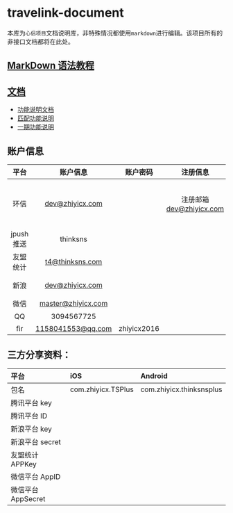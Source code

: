 # travelink-document
本库为`心侣项目`文档说明库，非特殊情况都使用`markdown`进行编辑。该项目所有的非接口文档都将在此处。

## [MarkDown 语法教程](https://github.com/Jungle68/README)

## [文档](document)

- [功能说明文档](document/markdown/function-introduction.md)
- [匹配功能说明](document/markdown/function-match.md)
- [一期功能说明](document/markdown/one-stage-function.md)


## 账户信息

| 平台 | 账户信息 | 账户密码 | 注册信息 | 备注 |
|:----:|:----:|:----:|:----:|:----:|
| 环信 | dev@zhiyicx.com |  | 注册邮箱</br>dev@zhiyicx.com | 绑定手机</br>180-1147-8093|
| jpush 推送 | thinksns        |  |  | |
| 友盟统计    | t4@thinksns.com |  |  | |
| 新浪  | dev@zhiyicx.com   | |  |绑定手机 |
| 微信  | master@zhiyicx.com |   |  | |
| QQ        | 3094567725      |   |  | 昵称：|
| fir | 1158041553@qq.com | zhiyicx2016 | |  |

## 三方分享资料：

| 平台 | iOS | Android |
|:----|:----|:----|
| 包名 | com.zhiyicx.TSPlus | com.zhiyicx.thinksnsplus |
| 腾讯平台 key |  |  |
| 腾讯平台 ID |  |  |
| 新浪平台 key | |  |
| 新浪平台 secret | |  |
| 友盟统计 APPKey |  |  |
| 微信平台 AppID | | |
| 微信平台 AppSecret | | |

